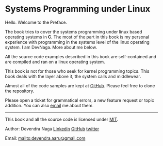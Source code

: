 Systems Programming under Linux
=======

Hello. Welcome to the Preface.


The book tries to cover the systems programming under linux based operating systems in **C**. The most of the part in this book is my personal experience with programming in the systems level of the linux operating system. I am DevNaga. More about me below.

All the source code examples described in this book are self-contained and are compiled and ran on a linux operating system.

This book is not for those who seek for kernel programming topics. This book deals with the layer above it, the system calls and middlewear.

Almost all of the code samples are kept at [GitHub](https://github.com/DevNaga/gists.git). Please feel free to clone the repository.

Please open a ticket for grammatical errors, a new feature request or topic addition. You can also [email](<mailto:devendra.aaru@gmail.com>) me about them.

-----

This book and all the source code is licensed under [MIT](https://opensource.org/licenses/MIT).

Author: Devendra Naga
[Linkedin](    https://in.linkedin.com/in/devendranaga) [GitHub](https://github.com/devnaga) [twitter](@devnaga448)

Email: <mailto:devendra.aaru@gmail.com>
